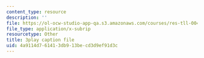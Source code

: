 ```yaml
---
content_type: resource
description: ''
file: https://ol-ocw-studio-app-qa.s3.amazonaws.com/courses/res-tll-004-stem-concept-videos-fall-2013/4a9114d761413db913becd3d9ef91d3c_mBJCP3AH2Mk.srt
file_type: application/x-subrip
resourcetype: Other
title: 3play caption file
uid: 4a9114d7-6141-3db9-13be-cd3d9ef91d3c
---
```

